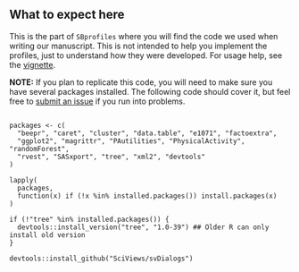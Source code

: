 ## What to expect here

This is the part of `SBprofiles` where you will find the code we used
when writing our manuscript. This is not intended to help you implement
the profiles, just to understand how they were developed. For usage help,
see the [vignette](https://github.com/paulhibbing/SBprofiles/blob/master/vignettes/SBprofiles.pdf).

**NOTE:** If you plan to replicate this code, you will need to make sure you
  have several packages installed. The following code should cover it, but
  feel free to [submit an issue](https://github.com/paulhibbing/SBprofiles/issues)
  if you run into problems.
  
```

packages <- c(
  "beepr", "caret", "cluster", "data.table", "e1071", "factoextra",
  "ggplot2", "magrittr", "PAutilities", "PhysicalActivity", "randomForest",
  "rvest", "SASxport", "tree", "xml2", "devtools"
)

lapply(
  packages,
  function(x) if (!x %in% installed.packages()) install.packages(x)
)

if (!"tree" %in% installed.packages()) {
  devtools::install_version("tree", "1.0-39") ## Older R can only install old version
}

devtools::install_github("SciViews/svDialogs")

```
